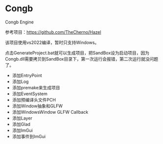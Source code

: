 # Congb
Congb Engine

参考项目：https://github.com/TheCherno/Hazel

该项目使用vs2022编译，暂时只支持Windows。

点击GenerateProject.bat就可以生成项目，把SandBox设为启动项目，因为Congb.dll需要拷贝到SandBox目录下，第一次运行会报错，第二次运行就没问题了。

- 添加EntryPoint
- 添加Log
- 添加premake来生成项目
- 添加EventSystem
- 添加预编译头文件PCH
- 添加Window抽象和GLFW
- 添加WindowsWindow GLFW Callback
- 添加Layer
- 添加Glad
- 添加ImGui
- 添加事件到ImGui
